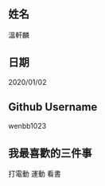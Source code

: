 姓名
----
溫軒麟

日期
----
2020/01/02

Github Username
---------------
wenbb1023

我最喜歡的三件事
---------------
打電動 運動 看書
